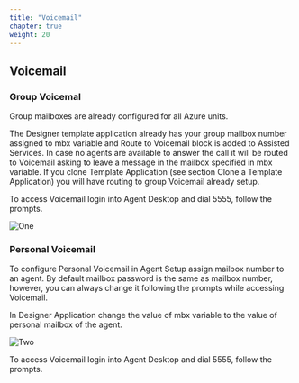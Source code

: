 ```yaml
---
title: "Voicemail"
chapter: true
weight: 20
---
```


## Voicemail

### Group Voicemal
Group mailboxes are already configured for all Azure units.

The Designer template application already has your group mailbox number assigned to mbx variable and Route to Voicemail block is added to Assisted Services.  In case no agents are available to answer the call it will be routed to Voicemail asking to leave a message in the mailbox specified in mbx variable. If you clone Template Application (see section Clone a Template Application) you will have routing to group Voicemail already setup.

To access Voicemail login into Agent Desktop and dial 5555, follow the prompts.

![One](/images/file_1623781304758_Capture12.png)

### Personal Voicemail
To configure Personal Voicemail in Agent Setup assign mailbox number to an agent. By default mailbox password is the same as mailbox number, however, you can always change it following the prompts while accessing Voicemail.

In Designer Application change the value of mbx variable to the value of personal mailbox of the agent.

![Two](/images/file_1626804804178_VM1.png)

To access Voicemail login into Agent Desktop and dial 5555, follow the prompts.

